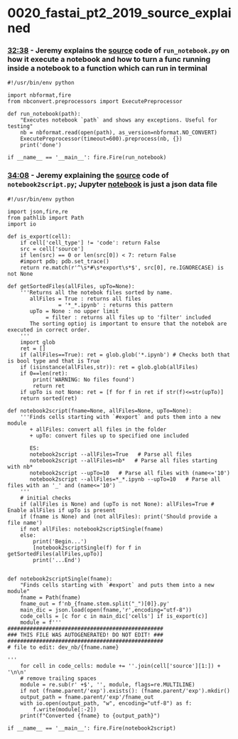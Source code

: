 # 0020_fastai_pt2_2019_source_explained

### [32:38](https://youtu.be/4u8FxNEDUeg?list=PLfYUBJiXbdtTIdtE1U8qgyxo4Jy2Y91uj&t=1958) - Jeremy explains the [source](https://github.com/fastai/course-v3/blob/7fceebfd14d4f3bc7e0ec649834309b8cb786e40/nbs/dl2/run_notebook.py) code of `run_notebook.py` on how it execute a notebook and how to turn a func running inside a notebook to a function which can run in terminal


```
#!/usr/bin/env python

import nbformat,fire
from nbconvert.preprocessors import ExecutePreprocessor

def run_notebook(path):
    "Executes notebook `path` and shows any exceptions. Useful for testing"
    nb = nbformat.read(open(path), as_version=nbformat.NO_CONVERT)
    ExecutePreprocessor(timeout=600).preprocess(nb, {})
    print('done')

if __name__ == '__main__': fire.Fire(run_notebook)
```

### [34:08](https://youtu.be/4u8FxNEDUeg?list=PLfYUBJiXbdtTIdtE1U8qgyxo4Jy2Y91uj&t=2048) - Jeremy explaining the [source](https://github.com/fastai/course-v3/blob/7fceebfd14d4f3bc7e0ec649834309b8cb786e40/nbs/dl2/notebook2script.py#L32) code of `notebook2script.py`; Jupyter [notebook](https://nbviewer.org/github/fastai/course-v3/blob/7fceebfd14d4f3bc7e0ec649834309b8cb786e40/nbs/dl2/00_exports.ipynb) is just a json data file



```
#!/usr/bin/env python

import json,fire,re
from pathlib import Path
import io

def is_export(cell):
    if cell['cell_type'] != 'code': return False
    src = cell['source']
    if len(src) == 0 or len(src[0]) < 7: return False
    #import pdb; pdb.set_trace()
    return re.match(r'^\s*#\s*export\s*$', src[0], re.IGNORECASE) is not None

def getSortedFiles(allFiles, upTo=None):
    '''Returns all the notebok files sorted by name.
       allFiles = True : returns all files
                = '*_*.ipynb' : returns this pattern
       upTo = None : no upper limit
            = filter : returns all files up to 'filter' included
       The sorting optioj is important to ensure that the notebok are executed in correct order.
    '''
    import glob
    ret = []
    if (allFiles==True): ret = glob.glob('*.ipynb') # Checks both that is bool type and that is True
    if (isinstance(allFiles,str)): ret = glob.glob(allFiles)
    if 0==len(ret): 
        print('WARNING: No files found')
        return ret
    if upTo is not None: ret = [f for f in ret if str(f)<=str(upTo)]
    return sorted(ret)

def notebook2script(fname=None, allFiles=None, upTo=None):
    '''Finds cells starting with `#export` and puts them into a new module
       + allFiles: convert all files in the folder
       + upTo: convert files up to specified one included
       
       ES: 
       notebook2script --allFiles=True   # Parse all files
       notebook2script --allFiles=nb*   # Parse all files starting with nb*
       notebook2script --upTo=10   # Parse all files with (name<='10')
       notebook2script --allFiles=*_*.ipynb --upTo=10   # Parse all files with an '_' and (name<='10')
    '''
    # initial checks
    if (allFiles is None) and (upTo is not None): allFiles=True # Enable allFiles if upTo is present
    if (fname is None) and (not allFiles): print('Should provide a file name')
    if not allFiles: notebook2scriptSingle(fname)
    else:
        print('Begin...')
        [notebook2scriptSingle(f) for f in getSortedFiles(allFiles,upTo)]
        print('...End')
        
        
def notebook2scriptSingle(fname):
    "Finds cells starting with `#export` and puts them into a new module"
    fname = Path(fname)
    fname_out = f'nb_{fname.stem.split("_")[0]}.py'
    main_dic = json.load(open(fname,'r',encoding="utf-8"))
    code_cells = [c for c in main_dic['cells'] if is_export(c)]
    module = f'''
#################################################
### THIS FILE WAS AUTOGENERATED! DO NOT EDIT! ###
#################################################
# file to edit: dev_nb/{fname.name}

'''
    for cell in code_cells: module += ''.join(cell['source'][1:]) + '\n\n'
    # remove trailing spaces
    module = re.sub(r' +$', '', module, flags=re.MULTILINE)
    if not (fname.parent/'exp').exists(): (fname.parent/'exp').mkdir()
    output_path = fname.parent/'exp'/fname_out
    with io.open(output_path, "w", encoding="utf-8") as f:
        f.write(module[:-2])
    print(f"Converted {fname} to {output_path}")

if __name__ == '__main__': fire.Fire(notebook2script)
```
